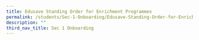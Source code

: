 ```yaml
---
title: Edusave Standing Order for Enrichment Programmes
permalink: /students/Sec-1-Onboarding/Edusave-Standing-Order-for-Enrichment-Programmes
description: ""
third_nav_title: Sec 1 Onboarding
---
```


